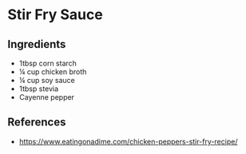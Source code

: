 # Stir Fry Sauce

## Ingredients
- 1tbsp corn starch
- ¼ cup chicken broth
- ¼ cup soy sauce
- 1tbsp stevia
- Cayenne pepper

## References
- https://www.eatingonadime.com/chicken-peppers-stir-fry-recipe/